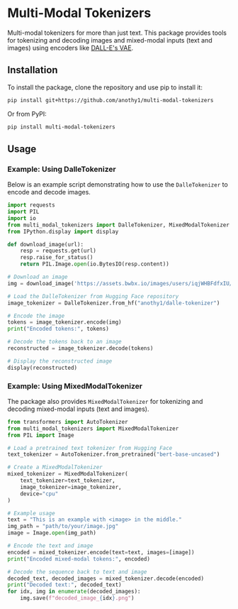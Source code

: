 

# Multi-Modal Tokenizers

Multi-modal tokenizers for more than just text. This package provides tools for tokenizing and decoding images and mixed-modal inputs (text and images) using encoders like [DALL-E's VAE](https://github.com/openai/DALL-E).

## Installation

To install the package, clone the repository and use pip to install it:

```sh
pip install git+https://github.com/anothy1/multi-modal-tokenizers
```

Or from PyPI:

```sh
pip install multi-modal-tokenizers
```

## Usage

### Example: Using DalleTokenizer

Below is an example script demonstrating how to use the `DalleTokenizer` to encode and decode images.

```python
import requests
import PIL
import io
from multi_modal_tokenizers import DalleTokenizer, MixedModalTokenizer
from IPython.display import display

def download_image(url):
    resp = requests.get(url)
    resp.raise_for_status()
    return PIL.Image.open(io.BytesIO(resp.content))

# Download an image
img = download_image('https://assets.bwbx.io/images/users/iqjWHBFdfxIU/iKIWgaiJUtss/v2/1000x-1.jpg')

# Load the DalleTokenizer from Hugging Face repository
image_tokenizer = DalleTokenizer.from_hf("anothy1/dalle-tokenizer")

# Encode the image
tokens = image_tokenizer.encode(img)
print("Encoded tokens:", tokens)

# Decode the tokens back to an image
reconstructed = image_tokenizer.decode(tokens)

# Display the reconstructed image
display(reconstructed)
```

### Example: Using MixedModalTokenizer

The package also provides `MixedModalTokenizer` for tokenizing and decoding mixed-modal inputs (text and images).

```python
from transformers import AutoTokenizer
from multi_modal_tokenizers import MixedModalTokenizer
from PIL import Image

# Load a pretrained text tokenizer from Hugging Face
text_tokenizer = AutoTokenizer.from_pretrained("bert-base-uncased")

# Create a MixedModalTokenizer
mixed_tokenizer = MixedModalTokenizer(
    text_tokenizer=text_tokenizer,
    image_tokenizer=image_tokenizer,
    device="cpu"
)

# Example usage
text = "This is an example with <image> in the middle."
img_path = "path/to/your/image.jpg"
image = Image.open(img_path)

# Encode the text and image
encoded = mixed_tokenizer.encode(text=text, images=[image])
print("Encoded mixed-modal tokens:", encoded)

# Decode the sequence back to text and image
decoded_text, decoded_images = mixed_tokenizer.decode(encoded)
print("Decoded text:", decoded_text)
for idx, img in enumerate(decoded_images):
    img.save(f"decoded_image_{idx}.png")
```